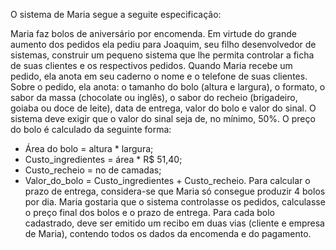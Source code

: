 O sistema de Maria segue a seguite especificação:

  Maria faz bolos de aniversário por encomenda. Em virtude do grande aumento dos pedidos
ela pediu para Joaquim, seu filho desenvolvedor de sistemas, construir um pequeno sistema
que lhe permita controlar a ficha de suas clientes e os respectivos pedidos.
Quando Maria recebe um pedido, ela anota em seu caderno o nome e o telefone de suas
clientes.
  Sobre o pedido, ela anota: o tamanho do bolo (altura e largura), o formato, o sabor da massa
(chocolate ou inglês), o sabor do recheio (brigadeiro, goiaba ou doce de leite), data de entrega,
valor do bolo e valor do sinal.
  O sistema deve exigir que o valor do sinal seja de, no mínimo, 50%. O preço do bolo é calculado
da seguinte forma:
- Área do bolo = altura * largura;
- Custo_ingredientes = área * R$ 51,40;
- Custo_recheio = no de camadas;
- Valor_do_bolo = Custo_ingredientes + Custo_recheio.
  Para calcular o prazo de entrega, considera-se que Maria só consegue produzir 4 bolos por
dia.
  Maria gostaria que o sistema controlasse os pedidos, calculasse o preço final dos bolos e o
prazo de entrega. Para cada bolo cadastrado, deve ser emitido um recibo em duas vias (cliente
e empresa de Maria), contendo todos os dados da encomenda e do pagamento.

